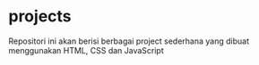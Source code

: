 # projects
Repositori ini akan berisi berbagai project sederhana yang dibuat menggunakan HTML, CSS dan JavaScript
